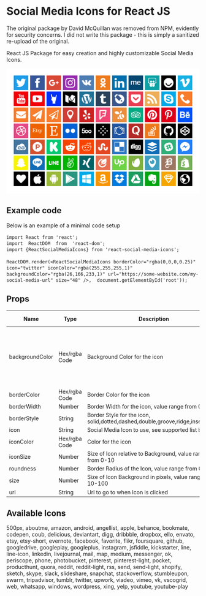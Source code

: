 # Social Media Icons for React JS

The original package by David McQuillan was removed from NPM, evidently for security concerns. I did not write this package - this is simply a sanitized re-upload of the original.

React JS Package for easy creation and highly customizable Social Media Icons.

![enter image description here](https://raw.githubusercontent.com/chillydk147/social-media-icons-react-editor/main/src/images/icons.gif)

## Example code

Below is an example of a minimal code setup

    import React from 'react';
    import  ReactDOM  from  'react-dom';
    import {ReactSocialMediaIcons} from 'react-social-media-icons';

    ReactDOM.render(<ReactSocialMediaIcons borderColor="rgba(0,0,0,0.25)" icon="twitter" iconColor="rgba(255,255,255,1)" backgroundColor="rgba(26,166,233,1)" url="https://some-website.com/my-social-media-url" size="48" />,	document.getElementById('root'));

## Props

| Name            | Type          | Description                                                                     | Default Value                                                     |
| --------------- | ------------- | ------------------------------------------------------------------------------- | ----------------------------------------------------------------- |
| backgroundColor | Hex/rgba Code | Background Color for the icon                                                   | Defaults to standard color for Icon defined using the 'icon' prop |
| borderColor     | Hex/rgba Code | Border Color for the icon                                                       | #FFF                                                              |
| borderWidth     | Number        | Border Width for the icon, value range from 0-5                                 | 0                                                                 |
| borderStyle     | String        | Border Style for the icon, solid,dotted,dashed,double,groove,ridge,inset,outset | solid                                                             |
| icon            | String        | Social Media Icon to use, see supported list below                              | undefined                                                         |
| iconColor       | Hex/rgba Code | Color for the icon                                                              | #FFF                                                              |
| iconSize        | Number        | Size of Icon relative to Background, value range from 0-10                      | 5                                                                 |
| roundness       | Number        | Border Radius of the Icon, value range from 0-50                                | 10                                                                |
| size            | Number        | Size of Icon Background in pixels, value range from 10-100                      | 32                                                                |
| url             | String        | Url to go to when Icon is clicked                                               | #                                                                 |

## Available Icons

500px, aboutme, amazon, android, angellist, apple, behance, bookmate, codepen, coub, delicious, deviantart, digg, dribbble, dropbox, ello, envato, etsy, etsy-short, evernote, facebook, favorite, flikr, foursquare, github, googledrive, googleplay, googleplus, instagram, jsfiddle, kickstarter, line, line-icon, linkedin, livejournal, mail, map, medium, messenger, ok, periscope, phone, photobucket, pinterest, pinterest-light, pocket, producthunt, quora, reddit, reddit-light, rss, send, send-light, shopify, sketch, skype, slack, slideshare, snapchat, stackoverflow, stumbleupon, swarm, tripadvisor, tumblr, twitter, upwork, viadeo, vimeo, vk, vscogrid, web, whatsapp, windows, wordpress, xing, yelp, youtube, youtube-play
